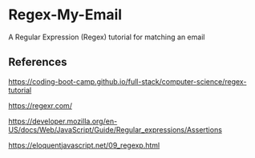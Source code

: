 # Regex-My-Email
A Regular Expression (Regex) tutorial for matching an email

## References
https://coding-boot-camp.github.io/full-stack/computer-science/regex-tutorial

https://regexr.com/

https://developer.mozilla.org/en-US/docs/Web/JavaScript/Guide/Regular_expressions/Assertions

https://eloquentjavascript.net/09_regexp.html



